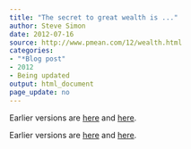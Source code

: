 ```yaml
---
title: "The secret to great wealth is ..."
author: Steve Simon
date: 2012-07-16
source: http://www.pmean.com/12/wealth.html
categories:
- "*Blog post"
- 2012
- Being updated
output: html_document
page_update: no
---
```


 
Earlier versions are [here][sim1] and [here][sim2].
 
[sim1]: http://www.pmean.com/12/wealth.html
[sim2]: http://new.pmean.com/wealth-secret/
 

Earlier versions are [here][sim1] and [here][sim2].
 
[sim1]: http://www.pmean.com/12/wealth.html
[sim2]: http://new.pmean.com/wealth-secret/
